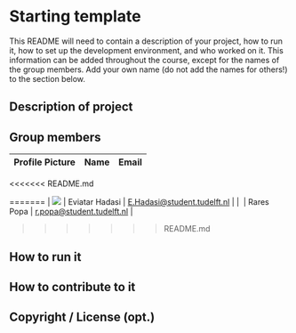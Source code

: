 # Starting template

This README will need to contain a description of your project, how to run it, how to set up the development environment, and who worked on it.
This information can be added throughout the course, except for the names of the group members.
Add your own name (do not add the names for others!) to the section below.

## Description of project

## Group members

| Profile Picture | Name | Email |
|---|---|---|
<<<<<<< README.md

=======
| ![](https://secure.gravatar.com/avatar/835d209fc42d5c37089b3937d2f3ec28?s=800&d=identicon&size=50) | Eviatar Hadasi | E.Hadasi@student.tudelft.nl |
| ![]() | Rares Popa | r.popa@student.tudelft.nl |
>>>>>>> README.md

<!-- Instructions (remove once assignment has been completed -->
<!-- - Add (only!) your own name to the table above (use Markdown formatting) -->
<!-- - Mention your *student* email address -->
<!-- - Preferably add a recognizable photo, otherwise add your GitLab photo -->
<!-- - (please make sure the photos have the same size) --> 

## How to run it

## How to contribute to it

## Copyright / License (opt.)
